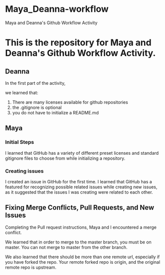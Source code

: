 # Maya_Deanna-workflow
Maya and Deanna's Github Workflow Activity


# This is the repository for Maya and Deanna's Github Workflow Activity.


## Deanna

In the first part of the activity,

we learned that:

1. There are many licenses available for github repositories
2. the .gitignore is optional
3. you do not have to initialize a README.md


## Maya

### Initial Steps
I learned that GitHub has a variety of different preset licenses and standard gitignore files to choose from while initializing a repository.

### Creating issues
I created an issue in GitHub for the first time. I learned that GitHub has a featured for recognizing possible related issues while creating new issues, as it suggested that the issues I was creating were related to each other.


## Fixing Merge Conflicts, Pull Requests, and New Issues

Completing the Pull request instructions, Maya and I encountered a merge conflict.

We learned that in order to merge to the master branch, you must be on master. You can not merge to master from the other branch.

We also learned that there should be more than one remote url, especially if you have forked the repo. Your remote forked repo is origin, and
the original remote repo is upstream.

 

